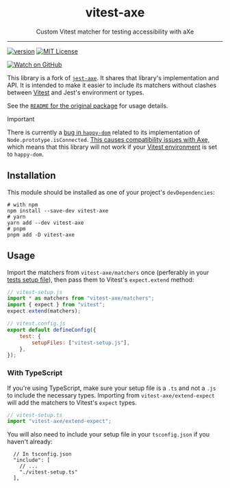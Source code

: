 <div align="center">
<h1>vitest-axe</h1>

<p>Custom Vitest matcher for testing accessibility with aXe</p>

</div>

---

<!-- prettier-ignore-start -->
[![version][version-badge]][package]
[![MIT License][license-badge]][license]

[![Watch on GitHub][github-watch-badge]][github-watch]
<!-- prettier-ignore-end -->

This library is a fork of [`jest-axe`](https://github.com/nickcolley/jest-axe).
It shares that library's implementation and API. It is intended to make it
easier to include its matchers without clashes between [Vitest][vitest] and
Jest's environment or types.

See the [`README` for the original package](https://github.com/nickcolley/jest-axe/blob/main/README.md) for usage details.

> [!IMPORTANT]
> There is currently a [bug in `happy-dom`](https://github.com/capricorn86/happy-dom/issues/978) related to its implementation of `Node.prototype.isConnected`. [This causes compatibility issues with Axe,](https://github.com/dequelabs/axe-core/issues/4087) which means that this library will not work if your [Vitest environment](https://vitest.dev/guide/environment.html#test-environment) is set to `happy-dom`.

## Installation

This module should be installed as one of your project's `devDependencies`:

```shell
# with npm
npm install --save-dev vitest-axe
# yarn
yarn add --dev vitest-axe
# pnpm
pnpm add -D vitest-axe
```

## Usage

Import the matchers from `vitest-axe/matchers` once (perferably in your [tests
setup file][]), then pass them to Vitest's `expect.extend` method:

[tests setup file]: https://vitest.dev/config/#setupfiles

```javascript
// vitest-setup.js
import * as matchers from "vitest-axe/matchers";
import { expect } from "vitest";
expect.extend(matchers);

// vitest.config.js
export default defineConfig({
	test: {
		setupFiles: ["vitest-setup.js"],
	},
});
```

### With TypeScript

If you're using TypeScript, make sure your setup file is a `.ts` and not a `.js`
to include the necessary types. Importing from `vitest-axe/extend-expect` will
add the matchers to Vitest's `expect` types.

```typescript
// vitest-setup.ts
import "vitest-axe/extend-expect";
```

You will also need to include your setup file in your `tsconfig.json` if you
haven't already:

```json5
  // In tsconfig.json
  "include": [
    // ...
    "./vitest-setup.ts"
  ],
```

<!-- prettier-ignore-start -->
[vitest]: https://vitest.dev/
[version-badge]:
 https://img.shields.io/npm/v/vitest-axe.svg?style=flat-square
[package]: https://www.npmjs.com/package/vitest-axe
[license-badge]: 
  https://img.shields.io/npm/l/vitest-axe.svg?style=flat-square
[license]: https://github.com/chaance/vitest-axe/blob/main/LICENSE
[github-watch-badge]:
  https://img.shields.io/github/watchers/chaance/vitest-axe.svg?style=social
[github-watch]: https://github.com/chaance/vitest-axe/watchers
<!-- prettier-ignore-end -->

